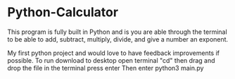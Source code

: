 # Python-Calculator
This program is fully built in Python and is you are able through the terminal to be able to add, subtract, multiply, divide, and give a number an exponent.

My first python project and would love to have feedback improvements if possible.
To run download to desktop
open terminal
"cd" then drag and drop the file in the terminal press enter
Then enter python3 main.py
